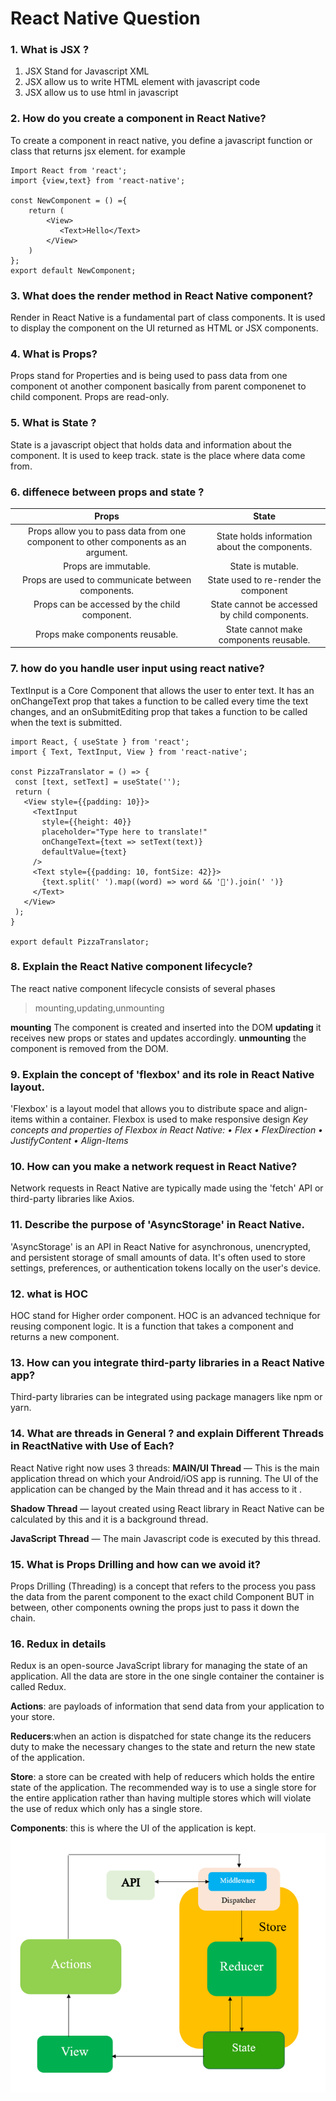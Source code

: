 # React Native Question

### 1. What is JSX ?

1. JSX Stand for Javascript XML
2. JSX allow us to write HTML element with javascript code
3. JSX allow us to use html in javascript

### 2. How do you create a component in React Native?

To create a component in react native, you define a javascript function or class that returns jsx element.
for example

```JS
Import React from 'react';
import {view,text} from 'react-native';

const NewComponent = () ={
    return (
        <View>
           <Text>Hello</Text>
        </View>
    )
};
export default NewComponent;
```

### 3. What does the render method in React Native component?

Render in React Native is a fundamental part of class components. It is used to display the component on the UI returned as HTML or JSX components.

### 4. What is Props?

Props stand for Properties and is being used to pass data from one component ot another component basically from parent componenet to child component.
Props are read-only.

### 5. What is State ?

State is a javascript object that holds data and information about the component. It is used to keep track.
state is the place where data come from.

### 6. diffenece between props and state ?

|                                        Props                                        |                     State                     |
| :---------------------------------------------------------------------------------: | :-------------------------------------------: |
| Props allow you to pass data from one component to other components as an argument. | State holds information about the components. |
|                                Props are immutable.                                 |               State is mutable.               |
|                  Props are used to communicate between components.                  |     State used to re-render the component     |
|                    Props can be accessed by the child component.                    | State cannot be accessed by child components. |
|                           Props make components reusable.                           |    State cannot make components reusable.     |

### 7. how do you handle user input using react native?

TextInput is a Core Component that allows the user to enter text. It has an onChangeText prop that takes a function to be called every time the text changes, and an onSubmitEditing prop that takes a function to be called when the text is submitted.

```Js
import React, { useState } from 'react';
import { Text, TextInput, View } from 'react-native';

const PizzaTranslator = () => {
 const [text, setText] = useState('');
 return (
   <View style={{padding: 10}}>
     <TextInput
       style={{height: 40}}
       placeholder="Type here to translate!"
       onChangeText={text => setText(text)}
       defaultValue={text}
     />
     <Text style={{padding: 10, fontSize: 42}}>
       {text.split(' ').map((word) => word && '🍕').join(' ')}
     </Text>
   </View>
 );
}

export default PizzaTranslator;

```

### 8. Explain the React Native component lifecycle?

The react native component lifecycle consists of several phases

> mounting,updating,unmounting

**mounting**
The component is created and inserted into the DOM
**updating**
it receives new props or states and updates accordingly.
**unmounting**
the component is removed from the DOM.

### 9. Explain the concept of 'flexbox' and its role in React Native layout.

'Flexbox' is a layout model that allows you to distribute space and align-items within a container.
Flexbox is used to make responsive design
_Key concepts and properties of Flexbox in React Native:
• Flex
• FlexDirection
• JustifyContent
• Align-Items_

### 10. How can you make a network request in React Native?

Network requests in React Native are typically made using the 'fetch' API or third-party libraries like Axios.

### 11. Describe the purpose of 'AsyncStorage' in React Native.

'AsyncStorage' is an API in React Native for asynchronous, unencrypted, and persistent storage of small amounts of data.
It's often used to store settings, preferences, or authentication tokens locally on the user's device.

### 12. what is HOC

HOC stand for Higher order component.
HOC is an advanced technique for reusing component logic.
It is a function that takes a component and returns a new component.

### 13. How can you integrate third-party libraries in a React Native app?

Third-party libraries can be integrated using package managers like npm or yarn.

### 14. What are threads in General ? and explain Different Threads in ReactNative with Use of Each?

React Native right now uses 3 threads:
**MAIN/UI Thread** — This is the main application thread on which your Android/iOS app is running. The UI of the application can be changed by the Main thread and it has access to it .

**Shadow Thread** — layout created using React library in React Native can be calculated by this and it is a background thread.

**JavaScript Thread** — The main Javascript code is executed by this thread.

### 15. What is Props Drilling and how can we avoid it?

Props Drilling (Threading) is a concept that refers to the process you pass the data from the parent component to the exact child Component BUT in between, other components owning the props just to pass it down the chain.

### 16. Redux in details

Redux is an open-source JavaScript library for managing the state of an application.
All the data are store in the one single container the container is called Redux.

**Actions**: are payloads of information that send data from your application to your store.

**Reducers**:when an action is dispatched for state change its the reducers duty to make the necessary changes to the state and return the new state of the application.

**Store**: a store can be created with help of reducers which holds the entire state of the application. The recommended way is to use a single store for the entire application rather than having multiple stores which will violate the use of redux which only has a single store.

**Components**: this is where the UI of the application is kept.
![Screenshot of a comment on a GitHub issue showing an image, added in the Markdown, of an Octocat smiling and raising a tentacle.](/redux.png)
